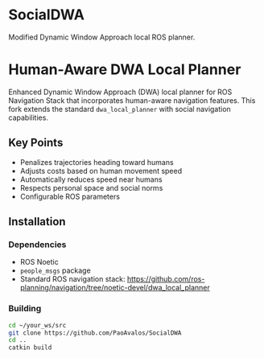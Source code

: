 # SocialDWA

Modified Dynamic Window Approach local ROS planner. 

# Human-Aware DWA Local Planner

Enhanced Dynamic Window Approach (DWA) local planner for ROS Navigation Stack that incorporates human-aware navigation features. This fork extends the standard `dwa_local_planner` with social navigation capabilities.

## Key Points

- Penalizes trajectories heading toward humans
- Adjusts costs based on human movement speed
- Automatically reduces speed near humans
- Respects personal space and social norms
- Configurable ROS parameters

## Installation

### Dependencies
- ROS Noetic
- `people_msgs` package
- Standard ROS navigation stack: https://github.com/ros-planning/navigation/tree/noetic-devel/dwa_local_planner

### Building
```bash
cd ~/your_ws/src
git clone https://github.com/PaoAvalos/SocialDWA
cd ..
catkin build
